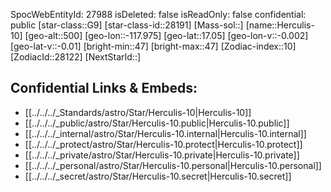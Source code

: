 ﻿---
location: [17.05,117.975,500]
type: Star
tags:
- astro/Star

---
SpocWebEntityId: 27988
isDeleted: false
isReadOnly: false
confidential: public
[star-class::G9]
[star-class-id::28191]
[Mass-sol::]
[name::Herculis-10]
[geo-alt::500]
[geo-lon::-117.975]
[geo-lat::17.05]
[geo-lon-v::-0.002]
[geo-lat-v::-0.01]
[bright-min::47]
[bright-max::47]
[Zodiac-index::10]
[ZodiacId::28122]
[NextStarId::]



## Confidential Links & Embeds: 
- [[../../../_Standards/astro/Star/Herculis-10|Herculis-10]] 
- [[../../../_public/astro/Star/Herculis-10.public|Herculis-10.public]] 
- [[../../../_internal/astro/Star/Herculis-10.internal|Herculis-10.internal]] 
- [[../../../_protect/astro/Star/Herculis-10.protect|Herculis-10.protect]] 
- [[../../../_private/astro/Star/Herculis-10.private|Herculis-10.private]] 
- [[../../../_personal/astro/Star/Herculis-10.personal|Herculis-10.personal]] 
- [[../../../_secret/astro/Star/Herculis-10.secret|Herculis-10.secret]]

